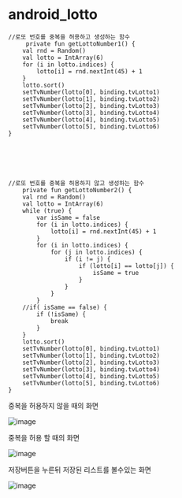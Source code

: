 # android_lotto









  	//로또 번호를 중복을 허용하고 생성하는 함수
   		 private fun getLottoNumber1() {
		val rnd = Random()
		val lotto = IntArray(6)
		for (i in lotto.indices) {
			lotto[i] = rnd.nextInt(45) + 1
		}
		lotto.sort()
		setTvNumber(lotto[0], binding.tvLotto1)
		setTvNumber(lotto[1], binding.tvLotto2)
		setTvNumber(lotto[2], binding.tvLotto3)
		setTvNumber(lotto[3], binding.tvLotto4)
		setTvNumber(lotto[4], binding.tvLotto5)
		setTvNumber(lotto[5], binding.tvLotto6)
  	} 
  
  
  
  
  
  
    //로또 번호를 중복을 허용하지 않고 생성하는 함수
      	private fun getLottoNumber2() {
		val rnd = Random()
		val lotto = IntArray(6)
		while (true) {
			var isSame = false
			for (i in lotto.indices) {
				lotto[i] = rnd.nextInt(45) + 1
			}
			for (i in lotto.indices) {
				for (j in lotto.indices) {
					if (i != j) {
						if (lotto[i] == lotto[j]) {
							isSame = true
						}
					}
				}
			}
        //if( isSame == false) {
			if (!isSame) {
				break
			}
		}
		lotto.sort()
		setTvNumber(lotto[0], binding.tvLotto1)
		setTvNumber(lotto[1], binding.tvLotto2)
		setTvNumber(lotto[2], binding.tvLotto3)
		setTvNumber(lotto[3], binding.tvLotto4)
		setTvNumber(lotto[4], binding.tvLotto5)
		setTvNumber(lotto[5], binding.tvLotto6)
	}
  
  중복을 허용하지 않을 때의 화면
  
  ![image](https://user-images.githubusercontent.com/93520695/208101244-9fa71378-7411-4e51-8e05-f528c59f5800.png)
  
  
  중복을 허용 할 때의 화면
  
  ![image](https://user-images.githubusercontent.com/93520695/208101334-f73144de-6400-4129-942b-bf8daaad0d72.png)


저장버튼을 누른뒤 저장된 리스트를 볼수있는 화면

![image](https://user-images.githubusercontent.com/93520695/208101379-a31c5f52-536f-4886-b625-1a26638aab42.png)

